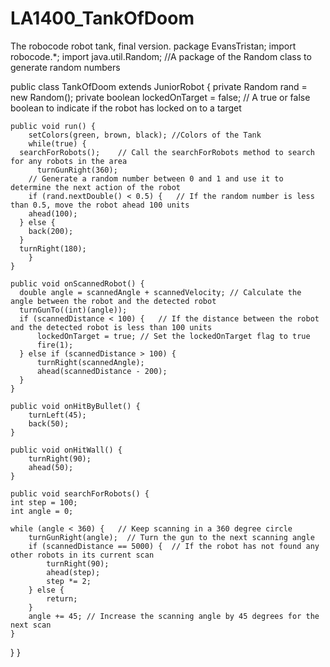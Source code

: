 # LA1400_TankOfDoom
The robocode robot tank, final version.
package EvansTristan;
import robocode.*;
import java.util.Random; //A package of the Random class to generate random numbers

public class TankOfDoom extends JuniorRobot {
  private Random rand = new Random();
  private boolean lockedOnTarget = false;		// A true or false boolean to indicate if the robot has locked on to a target
  
	public void run() {
		setColors(green, brown, black); //Colors of the Tank
		while(true) {
      searchForRobots();	// Call the searchForRobots method to search for any robots in the area
		  turnGunRight(360);
		// Generate a random number between 0 and 1 and use it to determine the next action of the robot
		if (rand.nextDouble() < 0.5) {   // If the random number is less than 0.5, move the robot ahead 100 units
        ahead(100);
      } else {
        back(200);
      }
      turnRight(180);
		}
	}

	public void onScannedRobot() {
	  double angle = scannedAngle + scannedVelocity; // Calculate the angle between the robot and the detected robot
	  turnGunTo((int)(angle));
	  if (scannedDistance < 100) {   // If the distance between the robot and the detected robot is less than 100 units
		  lockedOnTarget = true; // Set the lockedOnTarget flag to true
		  fire(1);
	  } else if (scannedDistance > 100) {
		  turnRight(scannedAngle);
		  ahead(scannedDistance - 200);
	  }
	}

	public void onHitByBullet() {
		turnLeft(45);
		back(50);
	}
	
	public void onHitWall() {
		turnRight(90);
		ahead(50);
	}
	
	public void searchForRobots() {
    int step = 100;
    int angle = 0;
    
    while (angle < 360) {   // Keep scanning in a 360 degree circle
        turnGunRight(angle);  // Turn the gun to the next scanning angle
        if (scannedDistance == 5000) {	// If the robot has not found any other robots in its current scan
            turnRight(90);
            ahead(step);
            step *= 2;
        } else {
            return;
        }
        angle += 45; // Increase the scanning angle by 45 degrees for the next scan
    }
  }
}
